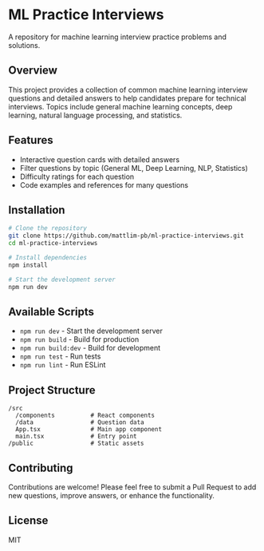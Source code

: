 # ML Practice Interviews

A repository for machine learning interview practice problems and solutions.

## Overview

This project provides a collection of common machine learning interview questions and detailed answers to help candidates prepare for technical interviews. Topics include general machine learning concepts, deep learning, natural language processing, and statistics.

## Features

- Interactive question cards with detailed answers
- Filter questions by topic (General ML, Deep Learning, NLP, Statistics)
- Difficulty ratings for each question
- Code examples and references for many questions

## Installation

```bash
# Clone the repository
git clone https://github.com/mattlim-pb/ml-practice-interviews.git
cd ml-practice-interviews

# Install dependencies
npm install

# Start the development server
npm run dev
```

## Available Scripts

- `npm run dev` - Start the development server
- `npm run build` - Build for production
- `npm run build:dev` - Build for development
- `npm run test` - Run tests
- `npm run lint` - Run ESLint

## Project Structure

```
/src
  /components          # React components
  /data                # Question data
  App.tsx              # Main app component
  main.tsx             # Entry point
/public                # Static assets
```

## Contributing

Contributions are welcome! Please feel free to submit a Pull Request to add new questions, improve answers, or enhance the functionality.

## License

MIT
